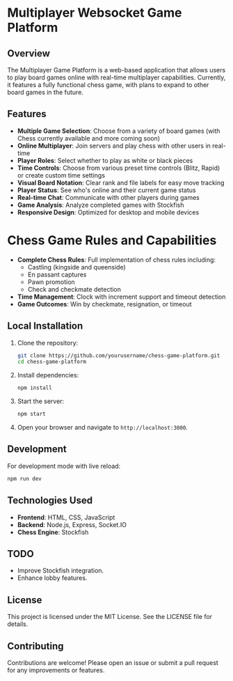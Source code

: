# Multiplayer Websocket Game Platform

## Overview
The Multiplayer Game Platform is a web-based application that allows users to play board games online with real-time multiplayer capabilities. Currently, it features a fully functional chess game, with plans to expand to other board games in the future.

## Features
- **Multiple Game Selection**: Choose from a variety of board games (with Chess currently available and more coming soon)
- **Online Multiplayer**: Join servers and play chess with other users in real-time
- **Player Roles**: Select whether to play as white or black pieces
- **Time Controls**: Choose from various preset time controls (Blitz, Rapid) or create custom time settings
- **Visual Board Notation**: Clear rank and file labels for easy move tracking
- **Player Status**: See who's online and their current game status
- **Real-time Chat**: Communicate with other players during games
- **Game Analysis**: Analyze completed games with Stockfish
- **Responsive Design**: Optimized for desktop and mobile devices

# Chess Game Rules and Capabilities
- **Complete Chess Rules**: Full implementation of chess rules including:
  - Castling (kingside and queenside)
  - En passant captures
  - Pawn promotion
  - Check and checkmate detection
- **Time Management**: Clock with increment support and timeout detection
- **Game Outcomes**: Win by checkmate, resignation, or timeout

## Local Installation

1. Clone the repository:
   ```bash
   git clone https://github.com/yourusername/chess-game-platform.git
   cd chess-game-platform
   ```

2. Install dependencies:
   ```bash
   npm install
   ```

3. Start the server:
   ```bash
   npm start
   ```

4. Open your browser and navigate to `http://localhost:3000`.

## Development

For development mode with live reload:
```bash
npm run dev
```

## Technologies Used
- **Frontend**: HTML, CSS, JavaScript
- **Backend**: Node.js, Express, Socket.IO
- **Chess Engine**: Stockfish

## TODO
- Improve Stockfish integration.
- Enhance lobby features.

## License
This project is licensed under the MIT License. See the LICENSE file for details.

## Contributing
Contributions are welcome! Please open an issue or submit a pull request for any improvements or features.
